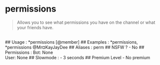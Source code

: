 # permissions

> Allows you to see what permissions you have on the channel or what your friends have.

<br>
## Usage :
*permissions [@member]
## Examples :
*permissions,
<br>*permissions @Mr¤KayJayDee
## Aliases :
perm
## NSFW ?
- No
## Permissions :
Bot: None
<br>
User: None
## Slowmode :
- 3 seconds
## Premium Level
- No premium